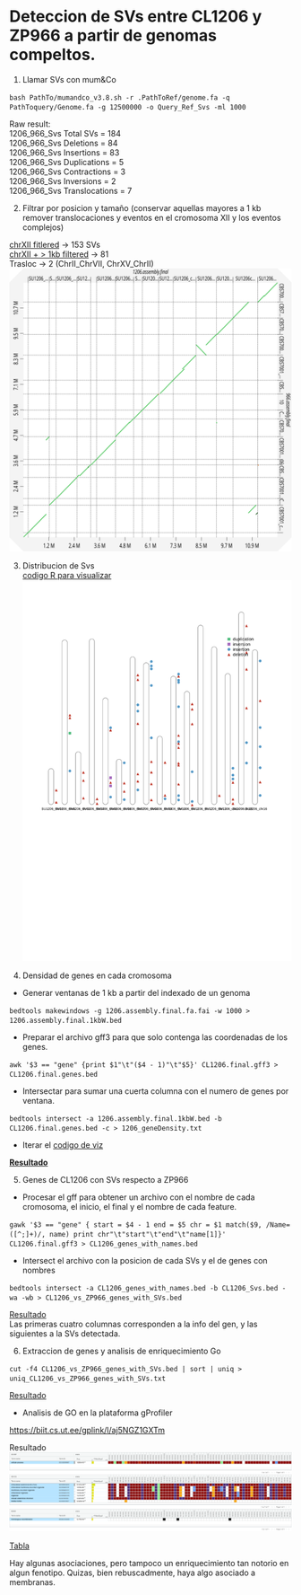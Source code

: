 # Deteccion de SVs entre CL1206 y ZP966 a partir de genomas compeltos.

1. Llamar SVs con mum&Co 

`bash PathTo/mumandco_v3.8.sh -r .PathToRef/genome.fa -q PathToquery/Genome.fa -g 12500000 -o Query_Ref_Svs -ml 1000`  

Raw result:  
1206_966_Svs  Total SVs  =  184  
1206_966_Svs  Deletions  =  84  
1206_966_Svs  Insertions  =  83  
1206_966_Svs  Duplications  =  5  
1206_966_Svs  Contractions  =  3  
1206_966_Svs  Inversions  =  2  
1206_966_Svs  Translocations  =  7  

2. Filtrar por posicion y tamaño (conservar aquellas mayores a 1 kb remover translocaciones y eventos en el cromosoma XII y los eventos complejos)  

[chrXII fitlered](./chrXII_filtered.txt) -> 153 SVs  
[chrXII + > 1kb filtered](./chrXII_size_filtered.txt) -> 81  
Trasloc -> 2 (ChrII_ChrVII, ChrXV_ChrII)  
![](./map_966.assembly.final_to_1206.assembly.final.svg)

3. Distribucion de Svs    
[codigo R para visualizar](./kariotypeR.r)  
![](./CL1206_Svs.svg)    

4. Densidad de genes en cada cromosoma  

* Generar ventanas de 1 kb a partir del indexado de un genoma  

`bedtools makewindows -g 1206.assembly.final.fa.fai -w 1000 > 1206.assembly.final.1kbW.bed`  

* Preparar el archivo gff3 para que solo contenga las coordenadas de los genes.  

`awk '$3 == "gene" {print $1"\t"($4 - 1)"\t"$5}' CL1206.final.gff3 > CL1206.final.genes.bed`  

* Intersectar para sumar una cuerta columna con el numero de genes por ventana.  

`bedtools intersect -a 1206.assembly.final.1kbW.bed -b CL1206.final.genes.bed -c > 1206_geneDensity.txt`  
* Iterar el [codigo de viz](./kariotypeR.r)  

[**Resultado**](./chromosome.pdf)  

5. Genes de CL1206 con SVs respecto a ZP966  

* Procesar el gff para obtener un archivo con el nombre de cada cromosoma, el inicio, el final y el nombre de cada feature.  

`gawk '$3 == "gene" { start = $4 - 1 end = $5 chr = $1 match($9, /Name=([^;]+)/, name) print chr"\t"start"\t"end"\t"name[1]}' CL1206.final.gff3 > CL1206_genes_with_names.bed`  

* Intersect el archivo con la posicion de cada SVs y el de genes con nombres  

`bedtools intersect -a CL1206_genes_with_names.bed -b CL1206_Svs.bed -wa -wb > CL1206_vs_ZP966_genes_with_SVs.bed`  

[Resultado](./CL1206_vs_ZP966_genes_with_SVs.bed)  
Las primeras cuatro columnas corresponden a la info del gen, y las siguientes a la SVs detectada.  

6. Extraccion de genes y analisis de enriquecimiento Go  

`cut -f4 CL1206_vs_ZP966_genes_with_SVs.bed | sort | uniq > uniq_CL1206_vs_ZP966_genes_with_SVs.txt`  

[Resultado](./uniq_CL1206_vs_ZP966_genes_with_SVs.txt)  

* Analisis de GO en la plataforma gProfiler  

https://biit.cs.ut.ee/gplink/l/aj5NGZ1GXTm  

Resultado
![](./gProfiler_scerevisiae_2025-05-22_10-54-47.png)  

[Tabla](./gProfiler_scerevisiae_22-5-2025_12-54-08%20p.m.__intersections.csv)  

Hay algunas asociaciones, pero tampoco un enriquecimiento tan notorio en algun fenotipo. Quizas, bien rebuscadmente, haya algo asociado a membranas.  






